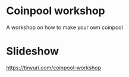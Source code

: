 # Coinpool workshop
A workshop on how to make your own coinpool

# Slideshow
https://tinyurl.com/coinpool-workshop
